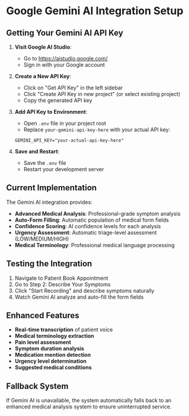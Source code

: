# Google Gemini AI Integration Setup

## Getting Your Gemini AI API Key

1. **Visit Google AI Studio**:
   - Go to https://aistudio.google.com/
   - Sign in with your Google account

2. **Create a New API Key**:
   - Click on "Get API Key" in the left sidebar
   - Click "Create API Key in new project" (or select existing project)
   - Copy the generated API key

3. **Add API Key to Environment**:
   - Open `.env` file in your project root
   - Replace `your-gemini-api-key-here` with your actual API key:
   ```
   GEMINI_API_KEY="your-actual-api-key-here"
   ```

4. **Save and Restart**:
   - Save the `.env` file
   - Restart your development server

## Current Implementation

The Gemini AI integration provides:

- **Advanced Medical Analysis**: Professional-grade symptom analysis
- **Auto-Form Filling**: Automatic population of medical form fields
- **Confidence Scoring**: AI confidence levels for each analysis
- **Urgency Assessment**: Automatic triage-level assessment (LOW/MEDIUM/HIGH)
- **Medical Terminology**: Professional medical language processing

## Testing the Integration

1. Navigate to Patient Book Appointment
2. Go to Step 2: Describe Your Symptoms
3. Click "Start Recording" and describe symptoms naturally
4. Watch Gemini AI analyze and auto-fill the form fields

## Enhanced Features

- **Real-time transcription** of patient voice
- **Medical terminology extraction**
- **Pain level assessment**
- **Symptom duration analysis**
- **Medication mention detection**
- **Urgency level determination**
- **Suggested medical conditions**

## Fallback System

If Gemini AI is unavailable, the system automatically falls back to an enhanced medical analysis system to ensure uninterrupted service.